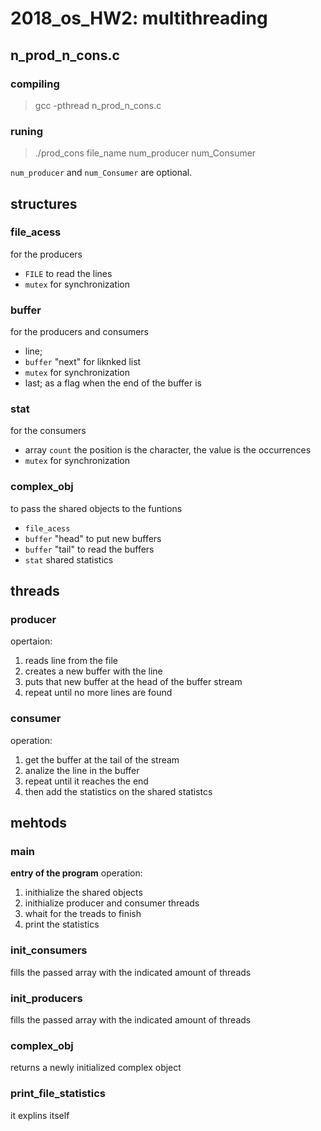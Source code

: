 # 2018_os_HW2: multithreading

## n_prod_n_cons.c
### compiling
> gcc -pthread n_prod_n_cons.c

### runing
> ./prod_cons file_name num_producer num_Consumer

`num_producer` and `num_Consumer` are optional.

## structures

### file_acess
for the producers
* `FILE` to read the lines
* `mutex` for synchronization

### buffer
for the producers and consumers
* line;
* `buffer` "next" for liknked list
* `mutex` for synchronization
* last; as a flag when the end of the buffer is 

### stat
for the consumers
* array `count` the position is the character, the value is the occurrences
* `mutex` for synchronization

### complex_obj
to pass the shared objects to the funtions
* `file_acess`
* `buffer` "head" to put new buffers
* `buffer` "tail" to read the buffers
* `stat` shared statistics

## threads
### producer
opertaion:
1. reads line from the file
2. creates a new buffer with the line
4. puts that new buffer at the head of the buffer stream
5. repeat until no more lines are found

### consumer
operation:
1. get the buffer at the tail of the stream
2. analize the line in the buffer
3. repeat until it reaches the end
4. then add the statistics on the shared statistcs

## mehtods
### main
**entry of the program**
operation:
1. inithialize the shared objects
2. inithialize producer and consumer threads
3. whait for the treads to finish
4. print the statistics

### init_consumers
fills the passed array with the indicated amount of threads

### init_producers
fills the passed array with the indicated amount of threads

### complex_obj
returns a newly initialized complex object

### print_file_statistics
it explins itself
